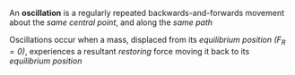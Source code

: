 An **oscillation** is a regularly repeated backwards-and-forwards movement about the *same central point*, and along the *same path*

Oscillations occur when a mass, displaced from its *equilibrium position ($F_R=0$)*, experiences a resultant *restoring* force moving it back to its *equilibrium position*